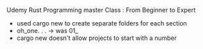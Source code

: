 
Udemy Rust Programming master Class : From Beginner to Expert

- used cargo new to create separate folders for each section
- oh_one. . . -> was 01_
- cargo new doesn't allow projects to start with a number
